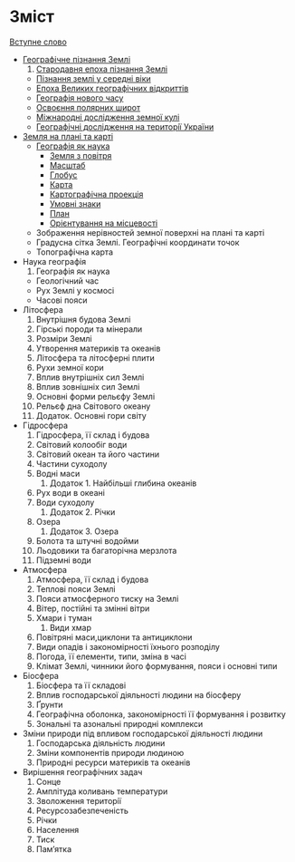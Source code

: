 # Зміст

 [Вступне слово](vstup.md)
* [Географiчне пiзнання Землi](1/geografichne_piznannya_zemli.md)
   1. [Cтародавня епоха пізнання Землі](1/ctarodavnya_epoha_pznannya_zeml.md)
   * [Пізнання землі у середні віки](1/piznannya_zemli_u_seredni_viki.md)
   * [Епоха Великих географічних відкриттів](1/epoha_velikih_geografchnih_vdkrittv.md)
   * [Географiя нового часу](1/novichas.md)
   * [Освоєння полярних широт](1/osvoe.md)
   * [Мiжнароднi дослiдження земної кулi](1/international.md)
   * [Географiчнi дослiдження на територiї України](1/Ukr.md)
* [Земля на планi та картi](2/zemlya_na_plani_ta_karti.md)
   * [Географiя як наука](2/zemlya_na_plani_ta_karti.md)
       * [Земля з повiтря](2/zemlya_na_plani_ta_karti.md)
       * [Масштаб](2/masshtab.md)
       * [Глобус](2/globus.md)
       * [Карта](2/karta.md)
       * [Картографiчна проекцiя](2/kartografichna_proektsiya.md)
       * [Умовнi знаки](2/umovni_znaki.md)
       * [План](2/plan.md)
       * [Орієнтування на місцевості](2/orntuvannya_na_mstsevost.md)
   * Зображення нерівностей земної поверхні на плані та карті
   * Градусна сітка Землі. Географічні координати точок
   * Топографічна карта
* Наука географiя
   1. Географiя як наука
   * Геологiчний час
   * Рух Землi у космосi
   * Часовi пояси
* Лiтосфера
    1. Внутрiшня будова Землi
    2. Гiрськi породи та мiнерали
    3. Розмiри Землi
    4. Утворення материкiв та океанiв
    5. Лiтосфера та лiтосфернi плити
    6. Рухи земної кори
    7. Вплив внутрiшнiх сил Землi
    8. Вплив зовнiшнiх сил Землi
    9. Основнi форми рельєфу Землi
    10. Рельєф дна Свiтового океану
    11. Додаток. Основнi гори свiту
* Гiдросфера
    1. Гiдросфера, її склад i будова
    2. Свiтовий колообiг води
    3. Свiтовий океан та його частини
    4. Частини суходолу
    5. Воднi маси
        1. Додаток 1. Найбiльшi глибина океанiв
    6. Рух води в океанi
    7. Води суходолу
        1. Додаток 2. Рiчки
    8. Озера
        1. Додаток 3. Озера
    9. Болота та штучнi водойми
    10. Льодовики та багаторiчна мерзлота
    11. Пiдземнi води
* Атмосфера
    1. Атмосфера, її склад i будова
    2. Тепловi пояси Землi
    3. Пояси атмосферного тиску на Землi
    4. Вiтер, постiйнi та змiннi вiтри
    5. Хмари i туман
        1. Види хмар
    6. Повiтрянi маси,циклони та антициклони
    7. Види опадiв i закономiрностi їхнього розподiлу
    8. Погода, її елементи, типи, змiна в часi
    9. Клiмат Землi, чинники його формування, пояси i основнi типи
* Бiосфера
    1. Бiосфера та її складовi
    2. Вплив господарської дiяльностi людини на бiосферу
    3. Ґрунти
    4. Географiчна оболонка, закономiрностi її формування i розвитку
    5. Зональнi та азональнi природнi комплекси
* Змiни природи пiд впливом господарської     дiяльностi людини
    1. Господарська дiяльнiсть людини
    2. Змiни компонентiв природи людиною
    3. Природнi ресурси материкiв та океанiв
* Вирiшення географiчних задач
    1. Сонце
    2. Амплiтуда коливань температури
    3. Зволоження територiї
    4. Ресурсозабезпеченiсть
    5. Рiчки
    6. Населення
    7. Тиск
    8. Пам’ятка
